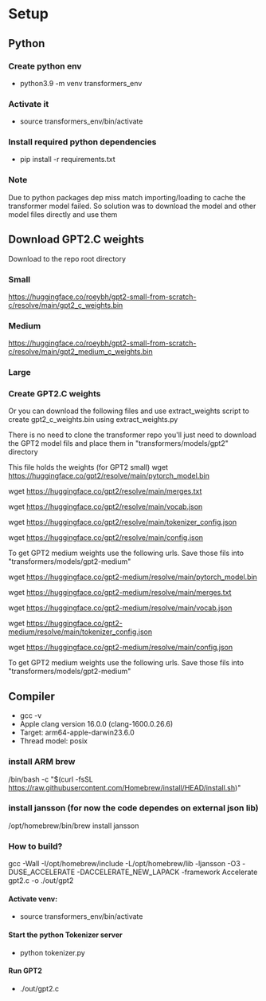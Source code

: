 
# Setup 

## Python

### Create python env
* python3.9 -m venv transformers_env
### Activate it
* source transformers_env/bin/activate
### Install required python dependencies
* pip install -r requirements.txt

### Note 
Due to python packages dep miss match importing/loading to cache the transformer model failed. 
So solution was to download the model and other model files 
directly and use them

## Download GPT2.C weights
Download to the repo root directory
### Small
https://huggingface.co/roeybh/gpt2-small-from-scratch-c/resolve/main/gpt2_c_weights.bin

### Medium
https://huggingface.co/roeybh/gpt2-small-from-scratch-c/resolve/main/gpt2_medium_c_weights.bin

### Large


### Create GPT2.C weights
Or you can download the following files and use extract_weights script to create 
gpt2_c_weights.bin using extract_weights.py

There is no need to clone the transformer repo
you'll just need to download the GPT2 model fils and place them in "transformers/models/gpt2" directory

This file holds the weights (for GPT2 small)
wget https://huggingface.co/gpt2/resolve/main/pytorch_model.bin 

wget https://huggingface.co/gpt2/resolve/main/merges.txt

wget https://huggingface.co/gpt2/resolve/main/vocab.json

wget https://huggingface.co/gpt2/resolve/main/tokenizer_config.json

wget https://huggingface.co/gpt2/resolve/main/config.json


To get GPT2 medium weights use the following urls. Save those fils into "transformers/models/gpt2-medium"

wget https://huggingface.co/gpt2-medium/resolve/main/pytorch_model.bin

wget https://huggingface.co/gpt2-medium/resolve/main/merges.txt

wget https://huggingface.co/gpt2-medium/resolve/main/vocab.json

wget https://huggingface.co/gpt2-medium/resolve/main/tokenizer_config.json

wget https://huggingface.co/gpt2-medium/resolve/main/config.json

To get GPT2 medium weights use the following urls. Save those fils into "transformers/models/gpt2-medium"

## Compiler
* gcc -v
* Apple clang version 16.0.0 (clang-1600.0.26.6)
* Target: arm64-apple-darwin23.6.0
* Thread model: posix


### install ARM brew 
/bin/bash -c "$(curl -fsSL https://raw.githubusercontent.com/Homebrew/install/HEAD/install.sh)"
### install jansson (for now the code dependes on external json lib)
/opt/homebrew/bin/brew install jansson

### How to build?
gcc -Wall -I/opt/homebrew/include -L/opt/homebrew/lib -ljansson -O3 -DUSE_ACCELERATE -DACCELERATE_NEW_LAPACK -framework Accelerate gpt2.c -o ./out/gpt2

#### Activate venv:
* source transformers_env/bin/activate

#### Start the python Tokenizer server
* python tokenizer.py

#### Run GPT2
* ./out/gpt2.c
